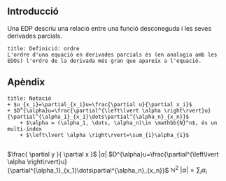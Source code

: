 ## Introducció
Una EDP descriu una relació entre una funció desconeguda i les seves derivades parcials.

```ad-def
title: Definició: ordre
L'ordre d'una equació en derivades parcials és (en analogia amb les EDOs) l'ordre de la derivada més gran que apareix a l'equació.
```


## Apèndix
```ad-not
title: Notació
+ $u_{x_i}=\partial_{x_i}u=\frac{\partial u}{\partial x_i}$
+ $D^{\alpha}u=\frac{\partial^{\left\lvert \alpha \right\rvert}u}{\partial^{\alpha_1}_{x_1}\dots\partial^{\alpha_n}_{x_n}}$
	+ $\alpha = (\alpha_1, \dots, \alpha_n)\in \mathbb{N}^n$, és un multi-índex
	+ $\left\lvert \alpha \right\rvert=\sum_{i}\alpha_{i}$
  
```


$\frac{ \partial y }{ \partial x }$
$\left\lvert \alpha \right\rvert$
$D^{\alpha}u=\frac{\partial^{\left\lvert \alpha \right\rvert}u}{\partial^{\alpha_1}_{x_1}\dots\partial^{\alpha_n}_{x_n}}$
$\mathbb{N}^2$
$\left\lvert \alpha \right\rvert=\sum_{i}\alpha_{i}$